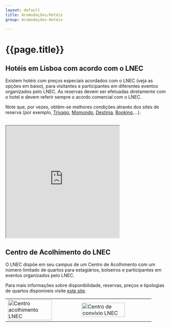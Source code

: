 ```yaml
---
layout: default
title: Acomodações/Hotéis
group: Acomodações-Hotéis

---
```


# {{page.title}}

## Hotéis em Lisboa com acordo com o LNEC

Existem hotéis com preços especiais acordados com o LNEC (veja as opções em baixo), para visitantes e participantes em diferentes eventos organizados pelo LNEC. 
As reservas devem ser efetuadas diretamente com o hotel e devem referir sempre o acordo comercial com o LNEC. 

Note que, por vezes, obtêm-se melhores condições através dos sites de reserva (por exemplo, [Trivago](https://www.trivago.pt/), [Momondo](https://www.momondo.pt), [Destinia](https://destinia.pt), [Booking](https://www.booking.com),...).

<br>

<div style="text-align= center"> 
<iframe src="https://docs.google.com/file/d/1N3hY_hD_bRPEM7YpzV3hPAKrMS0bYWWf/preview" width="70%" height="350px" float="center"></iframe>
</div>


## Centro de Acolhimento do LNEC

O LNEC dispõe em seu campus de um Centro de Acolhimento com um número limitado de quartos para estagiários, bolseiros e participantes em eventos organizados pelo LNEC. 

Para mais informações sobre disponibilidade, reservas, preços e tipologias de quartos disponíveis visite [este site](http://fundcic.lnec.pt/accomodation.html).


<table class="table table-hover">
  <tbody>
    <tr>
  <td> <img src="{{site.baseurl}}/images/hoteis/centro_acolhimentoLNEC.jpg" style="width:80%; max-width: 300px" title="Centro acolhimento LNEC" alt="Centro acolhimento LNEC"> </td>
  <td> <img src="{{site.baseurl}}/images/hoteis/centro_convivioLNEC.jpg" style="width:80%; max-width: 300px" title="Centro de convívio LNEC" alt="Centro de convívio LNEC"> </td>
 
  </tr>
    </tbody>
</table>

